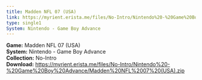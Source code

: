 ```yaml
---
title: Madden NFL 07 (USA)
link: https://myrient.erista.me/files/No-Intro/Nintendo%20-%20Game%20Boy%20Advance/Madden%20NFL%2007%20(USA).zip
type: single1
System: Nintendo - Game Boy Advance
---
```

<b>Game:</b> Madden NFL 07 (USA)<br>
<b>System:</b> Nintendo - Game Boy Advance<br>
<b>Collection:</b> No-Intro<br>
<b>Download:</b> https://myrient.erista.me/files/No-Intro/Nintendo%20-%20Game%20Boy%20Advance/Madden%20NFL%2007%20(USA).zip